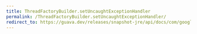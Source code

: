 ```yaml
---
title: ThreadFactoryBuilder.setUncaughtExceptionHandler
permalink: /ThreadFactoryBuilder.setUncaughtExceptionHandler/
redirect_to: https://guava.dev/releases/snapshot-jre/api/docs/com/google/common/util/concurrent/ThreadFactoryBuilder.html#setUncaughtExceptionHandler-java.lang.Thread.UncaughtExceptionHandler-
---
```

